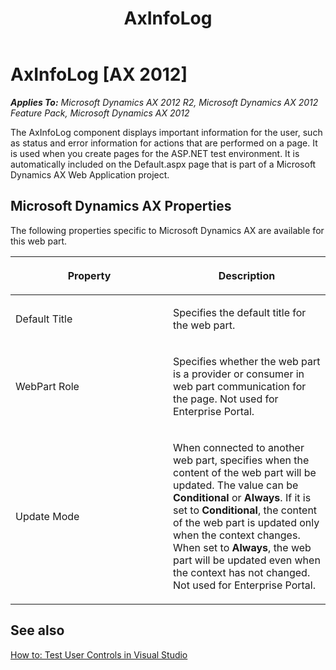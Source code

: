 ﻿---
title: AxInfoLog
TOCTitle: AxInfoLog
ms:assetid: de046eaf-3767-4b42-8a82-0d80bcb1e4e7
ms:mtpsurl: https://msdn.microsoft.com/en-us/library/Cc639851(v=AX.60)
ms:contentKeyID: 28119505
ms.date: 11/07/2012
mtps_version: v=AX.60
---

# AxInfoLog [AX 2012]


_**Applies To:** Microsoft Dynamics AX 2012 R2, Microsoft Dynamics AX 2012 Feature Pack, Microsoft Dynamics AX 2012_

The AxInfoLog component displays important information for the user, such as status and error information for actions that are performed on a page. It is used when you create pages for the ASP.NET test environment. It is automatically included on the Default.aspx page that is part of a Microsoft Dynamics AX Web Application project.

## Microsoft Dynamics AX Properties

The following properties specific to Microsoft Dynamics AX are available for this web part.

<table>
<colgroup>
<col style="width: 50%" />
<col style="width: 50%" />
</colgroup>
<thead>
<tr class="header">
<th><p>Property</p></th>
<th><p>Description</p></th>
</tr>
</thead>
<tbody>
<tr class="odd">
<td><p>Default Title</p></td>
<td><p>Specifies the default title for the web part.</p></td>
</tr>
<tr class="even">
<td><p>WebPart Role</p></td>
<td><p>Specifies whether the web part is a provider or consumer in web part communication for the page. Not used for Enterprise Portal.</p></td>
</tr>
<tr class="odd">
<td><p>Update Mode</p></td>
<td><p>When connected to another web part, specifies when the content of the web part will be updated. The value can be <strong>Conditional</strong> or <strong>Always</strong>. If it is set to <strong>Conditional</strong>, the content of the web part is updated only when the context changes. When set to <strong>Always</strong>, the web part will be updated even when the context has not changed. Not used for Enterprise Portal.</p></td>
</tr>
</tbody>
</table>


## See also

[How to: Test User Controls in Visual Studio](how-to-test-user-controls-in-visual-studio.md)

